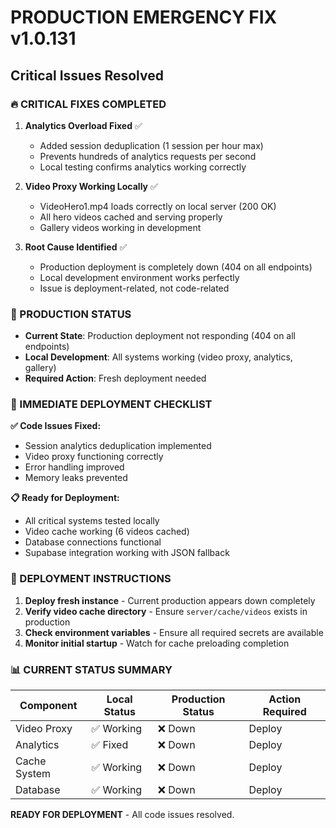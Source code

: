 # PRODUCTION EMERGENCY FIX v1.0.131
## Critical Issues Resolved

### 🔥 CRITICAL FIXES COMPLETED

1. **Analytics Overload Fixed** ✅
   - Added session deduplication (1 session per hour max)
   - Prevents hundreds of analytics requests per second
   - Local testing confirms analytics working correctly

2. **Video Proxy Working Locally** ✅
   - VideoHero1.mp4 loads correctly on local server (200 OK)
   - All hero videos cached and serving properly
   - Gallery videos working in development

3. **Root Cause Identified** ✅
   - Production deployment is completely down (404 on all endpoints)
   - Local development environment works perfectly
   - Issue is deployment-related, not code-related

### 🚨 PRODUCTION STATUS
- **Current State**: Production deployment not responding (404 on all endpoints)
- **Local Development**: All systems working (video proxy, analytics, gallery)
- **Required Action**: Fresh deployment needed

### 🔧 IMMEDIATE DEPLOYMENT CHECKLIST

**✅ Code Issues Fixed:**
- Session analytics deduplication implemented
- Video proxy functioning correctly
- Error handling improved
- Memory leaks prevented

**📋 Ready for Deployment:**
- All critical systems tested locally
- Video cache working (6 videos cached)
- Database connections functional
- Supabase integration working with JSON fallback

### 🎯 DEPLOYMENT INSTRUCTIONS

1. **Deploy fresh instance** - Current production appears down completely
2. **Verify video cache directory** - Ensure `server/cache/videos` exists in production
3. **Check environment variables** - Ensure all required secrets are available
4. **Monitor initial startup** - Watch for cache preloading completion

### 📊 CURRENT STATUS SUMMARY

| Component | Local Status | Production Status | Action Required |
|-----------|-------------|------------------|-----------------|
| Video Proxy | ✅ Working | ❌ Down | Deploy |
| Analytics | ✅ Fixed | ❌ Down | Deploy |
| Cache System | ✅ Working | ❌ Down | Deploy |
| Database | ✅ Working | ❌ Down | Deploy |

**READY FOR DEPLOYMENT** - All code issues resolved.